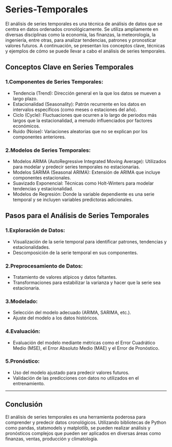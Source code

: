 # Series-Temporales

El análisis de series temporales es una técnica de análisis de datos que se centra en datos ordenados cronológicamente. Se utiliza ampliamente en diversas disciplinas como la economía, las finanzas, la meteorología, la ingeniería, entre otras, para analizar tendencias, patrones y pronosticar valores futuros. A continuación, se presentan los conceptos clave, técnicas y ejemplos de cómo se puede llevar a cabo el análisis de series temporales.

## Conceptos Clave en Series Temporales

### 1.Componentes de Series Temporales:

* Tendencia (Trend): Dirección general en la que los datos se mueven a largo plazo.
* Estacionalidad (Seasonality): Patrón recurrente en los datos en intervalos específicos (como meses o estaciones del año).
* Ciclo (Cycle): Fluctuaciones que ocurren a lo largo de periodos más largos que la estacionalidad, a menudo influenciados por factores económicos.
* Ruido (Noise): Variaciones aleatorias que no se explican por los componentes anteriores.

### 2.Modelos de Series Temporales:

* Modelos ARIMA (AutoRegressive Integrated Moving Average): Utilizados para modelar y predecir series temporales no estacionarias.
* Modelos SARIMA (Seasonal ARIMA): Extensión de ARIMA que incluye componentes estacionales.
* Suavizado Exponencial: Técnicas como Holt-Winters para modelar tendencias y estacionalidad.
* Modelos de Regresión: Donde la variable dependiente es una serie temporal y se incluyen variables predictoras adicionales.

## Pasos para el Análisis de Series Temporales

### 1.Exploración de Datos:

* Visualización de la serie temporal para identificar patrones, tendencias y estacionalidades.
* Descomposición de la serie temporal en sus componentes.

### 2.Preprocesamiento de Datos:

* Tratamiento de valores atípicos y datos faltantes.
* Transformaciones para estabilizar la varianza y hacer que la serie sea estacionaria.

### 3.Modelado:

* Selección del modelo adecuado (ARIMA, SARIMA, etc.).
* Ajuste del modelo a los datos históricos.

### 4.Evaluación:

* Evaluación del modelo mediante métricas como el Error Cuadrático Medio (MSE), el Error Absoluto Medio (MAE) y el Error de Pronóstico.

### 5.Pronóstico:

* Uso del modelo ajustado para predecir valores futuros.
* Validación de las predicciones con datos no utilizados en el entrenamiento.

----

## Conclusión

El análisis de series temporales es una herramienta poderosa para comprender y predecir datos cronológicos. Utilizando bibliotecas de Python como pandas, statsmodels y matplotlib, se pueden realizar análisis y pronósticos complejos que pueden ser aplicados en diversas áreas como finanzas, ventas, producción y climatología.
